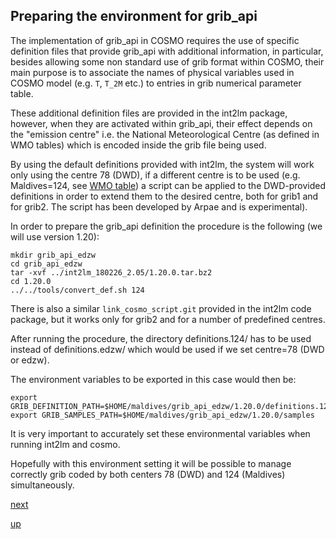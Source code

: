 ## Preparing the environment for grib_api ##

The implementation of grib_api in COSMO requires the use of specific
definition files that provide grib_api with additional information, in
particular, besides allowing some non standard use of grib format
within COSMO, their main purpose is to associate the names of physical
variables used in COSMO model (e.g. `T`, `T_2M` etc.) to entries in
grib numerical parameter table.

These additional definition files are provided in the int2lm package,
however, when they are activated within grib_api, their effect depends
on the "emission centre" i.e. the National Meteorological Centre (as
defined in WMO tables) which is encoded inside the grib file being
used.

By using the default definitions provided with int2lm, the system will
work only using the centre 78 (DWD), if a different centre is to be
used (e.g. Maldives=124, see [WMO
table](http://www.wmo.int/pages/prog/www/WMOCodes/WMO306_vI2/LatestVERSION/WMO306_vI2_CommonTable_en.pdf))
a script can be applied to the DWD-provided definitions in order to
extend them to the desired centre, both for grib1 and for grib2. The
script has been developed by Arpae and is experimental).

In order to prepare the grib_api definition the procedure is the
following (we will use version 1.20):

```
mkdir grib_api_edzw
cd grib_api_edzw
tar -xvf ../int2lm_180226_2.05/1.20.0.tar.bz2
cd 1.20.0
../../tools/convert_def.sh 124
```

There is also a similar `link_cosmo_script.git` provided in the int2lm
code package, but it works only for grib2 and for a number of
predefined centres.

After running the procedure, the directory definitions.124/ has to be
used instead of definitions.edzw/ which would be used if we set
centre=78 (DWD or edzw).

The environment variables to be exported in this case would then be:

```
export GRIB_DEFINITION_PATH=$HOME/maldives/grib_api_edzw/1.20.0/definitions.124:$HOME/maldives/grib_api_edzw/1.20.0/definitions
export GRIB_SAMPLES_PATH=$HOME/maldives/grib_api_edzw/1.20.0/samples
```

It is very important to accurately set these environmental variables
when running int2lm and cosmo.

Hopefully with this environment setting it will be possible to manage
correctly grib coded by both centers 78 (DWD) and 124 (Maldives)
simultaneously.

[next](running_int2lm.md)

[up](README.md)